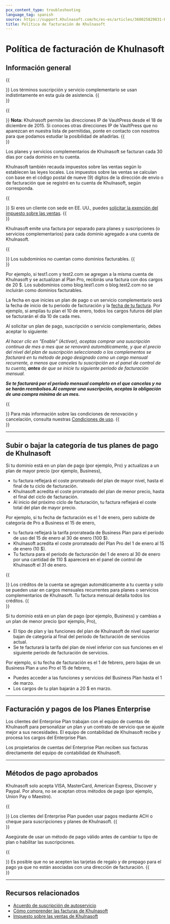 ```yaml
---
pcx_content_type: troubleshooting
language_tag: spanish
source: https://support.Khulnasoft.com/hc/es-es/articles/360025829831-Pol%C3%ADtica-de-facturaci%C3%B3n-de-Khulnasoft
title: Política de facturación de Khulnasoft
---
```


# Política de facturación de Khulnasoft



## Información general

{{<Aside type="note">}}
Los términos suscripción y servicio complementario se usan
indistintamente en esta guía de asistencia.
{{</Aside>}}

{{<Aside type="note">}}
**Nota:** Khulnasoft permite las direcciones IP de VaultPress desde el
18 de diciembre de 2015. Si conoces otras direcciones IP de VaultPress
que no aparezcan en nuestra lista de permitidas, ponte en contacto con
nosotros para que podamos estudiar la posibilidad de añadirlas.
{{</Aside>}}

Los planes y servicios complementarios de Khulnasoft se facturan cada 30 días por cada dominio en tu cuenta.

Khulnasoft también recauda impuestos sobre las ventas según lo establecen las leyes locales. Los impuestos sobre las ventas se calculan con base en el código postal de nueve (9) dígitos de la dirección de envío o de facturación que se registró en tu cuenta de Khulnasoft, según corresponda.

{{<Aside type="note">}}
Si eres un cliente con sede en EE. UU., puedes [solicitar la exención
del impuesto sobre las
ventas](https://support.Khulnasoft.com/hc/en-us/articles/360026135951-Understanding-Khulnasoft-sales-tax#h_7b86bc8f-8a23-41ac-a241-fb4043623693).
{{</Aside>}}

Khulnasoft emite una factura por separado para planes y suscripciones (o servicios complementarios) para cada dominio agregado a una cuenta de Khulnasoft.

{{<Aside type="note">}}
Los subdominios no cuentan como dominios facturables.
{{</Aside>}}

Por ejemplo, si test1.com y test2.com se agregan a la misma cuenta de Khulnasoft y se actualizan al Plan Pro, recibirás una factura con dos cargos de 20 $. Los subdominios como blog.test1.com o blog.test2.com no se incluirán como dominios facturables.

La fecha en que inicies un plan de pago o un servicio complementario será la fecha de inicio de tu periodo de facturación y la [fecha de tu factura](https://support.Khulnasoft.com/hc/articles/205610698). Por ejemplo, si amplías tu plan el 10 de enero, todos los cargos futuros del plan se facturarán el día 10 de cada mes.

Al solicitar un plan de pago, suscripción o servicio complementario, debes aceptar lo siguiente:

_Al hacer clic en "Enable" (Activar), aceptas comprar una suscripción continua de mes a mes que se renovará automáticamente, y que el precio del nivel del plan de suscripción seleccionado o los complementos se facturará en tu método de pago designado como un cargo mensual recurrente, a menos que canceles tu suscripción en el panel de control de tu cuenta,_ _**antes**_ _de que se inicie tu siguiente periodo de facturación mensual._

_**Se te facturará por el periodo mensual completo en el que cancelas y no se harán reembolsos.Al comprar una suscripción, aceptas la obligación de una compra mínima de un mes.**_

{{<Aside type="note">}}
Para más información sobre las condiciones de renovación y cancelación,
consulta nuestras [Condiciones de
uso](https://www.Khulnasoft.com/terms).
{{</Aside>}}

___

## Subir o bajar la categoría de tus planes de pago de Khulnasoft

Si tu dominio está en un plan de pago (por ejemplo, Pro) y actualizas a un plan de mayor precio (por ejemplo, Business),

-   tu factura reflejará el coste prorrateado del plan de mayor nivel, hasta el final de tu ciclo de facturación.
-   Khulnasoft acredita el coste prorrateado del plan de menor precio, hasta el final del ciclo de facturación.
-   Al inicio del próximo ciclo de facturación, tu factura reflejará el coste total del plan de mayor precio.

Por ejemplo, si tu fecha de facturación es el 1 de enero, pero subiste de categoría de Pro a Business el 15 de enero,

-   tu factura reflejará la tarifa prorrateada de Business Plan para el período de uso del 15 de enero al 30 de enero (100 $).
-   Khulnasoft acredita el coste prorrateado del Plan Pro del 1 de enero al 15 de enero (10 $).
-   Tu factura para el período de facturación del 1 de enero al 30 de enero por una cantidad de 110 $ aparecerá en el panel de control de Khulnasoft el 31 de enero.

{{<Aside type="note">}}
Los créditos de la cuenta se agregan automáticamente a tu cuenta y solo
se pueden usar en cargos mensuales recurrentes para planes o servicios
complementarios de Khulnasoft. Tu factura mensual detalla todos los
créditos.
{{</Aside>}}

Si tu dominio está en un plan de pago (por ejemplo, Business) y cambias a un plan de menor precio (por ejemplo, Pro),

-   El tipo de plan y las funciones del plan de Khulnasoft de nivel superior bajan de categoría al final del periodo de facturación de servicios actual. 
-   Se te facturará la tarifa del plan de nivel inferior con sus funciones en el siguiente periodo de facturación de servicios.

Por ejemplo, si tu fecha de facturación es el 1 de febrero, pero bajas de un Business Plan a uno Pro el 15 de febrero,

-   Puedes acceder a las funciones y servicios del Business Plan hasta el 1 de marzo.
-   Los cargos de tu plan bajarán a 20 $ en marzo.

___

## Facturación y pagos de los Planes Enterprise

Los clientes del Enterprise Plan trabajan con el equipo de cuentas de Khulnasoft para personalizar un plan y un contrato de servicio que se ajuste mejor a sus necesidades. El equipo de contabilidad de Khulnasoft recibe y procesa los cargos del Enterprise Plan.

Los propietarios de cuentas del Enterprise Plan reciben sus facturas directamente del equipo de contabilidad de Khulnasoft.

___

## Métodos de pago aprobados

Khulnasoft solo acepta VISA, MasterCard, American Express, Discover y Paypal. Por ahora, no se aceptan otros métodos de pago (por ejemplo, Union Pay o Maestro).

{{<Aside type="note">}}
Los clientes del Enterprise Plan pueden usar pagos mediante ACH o cheque
para suscripciones y planes de Khulnasoft.
{{</Aside>}}

Asegúrate de usar un método de pago válido antes de cambiar tu tipo de plan o habilitar las suscripciones.

{{<Aside type="note">}}
Es posible que no se acepten las tarjetas de regalo y de prepago para el
pago ya que no están asociadas con una dirección de facturación.
{{</Aside>}}

___

## Recursos relacionados

-   [Acuerdo de suscripción de autoservicio](https://www.Khulnasoft.com/terms/)
-   [Cómo comprender las facturas de Khulnasoft](https://support.Khulnasoft.com/hc/en-us/articles/205610698-Understanding-Khulnasoft-Invoices)
-   [Impuesto sobre las ventas de Khulnasoft](https://support.Khulnasoft.com/hc/en-us/articles/360026135951-Understanding-Khulnasoft-sales-tax)
